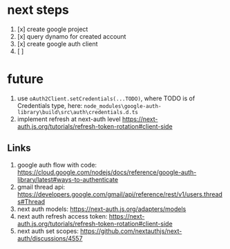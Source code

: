 # next steps
1. [x] create google project
2. [x] query dynamo for created account
3. [x] create google auth client
4. [ ] 

# future
1. use `oAuth2Client.setCredentials(...TODO)`, where TODO is of Credentials type, here: `node_modules\google-auth-library\build\src\auth\credentials.d.ts`
2. implement refresh at next-auth level https://next-auth.js.org/tutorials/refresh-token-rotation#client-side

## Links
1. google auth flow with code: https://cloud.google.com/nodejs/docs/reference/google-auth-library/latest#ways-to-authenticate
2. gmail thread api: https://developers.google.com/gmail/api/reference/rest/v1/users.threads#Thread
3. next auth models: https://next-auth.js.org/adapters/models
4. next auth refresh access token: https://next-auth.js.org/tutorials/refresh-token-rotation#client-side
5. next auth set scopes: https://github.com/nextauthjs/next-auth/discussions/4557